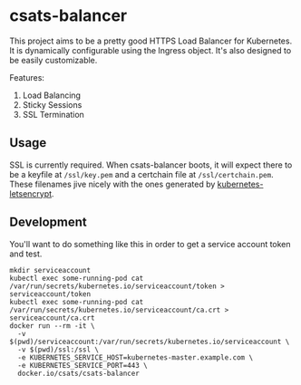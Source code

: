 # csats-balancer

This project aims to be a pretty good HTTPS Load Balancer for Kubernetes. It is dynamically configurable using the
Ingress object. It's also designed to be easily customizable.

Features:

1. Load Balancing
2. Sticky Sessions
3. SSL Termination

## Usage

SSL is currently required. When csats-balancer boots, it will expect there to be a keyfile at `/ssl/key.pem` and a
certchain file at `/ssl/certchain.pem`. These filenames jive nicely with the ones generated by
[kubernetes-letsencrypt](https://github.com/iameli/kubernetes-letsencrypt).

## Development

You'll want to do something like this in order to get a service account token and test.

```
mkdir serviceaccount
kubectl exec some-running-pod cat /var/run/secrets/kubernetes.io/serviceaccount/token > serviceaccount/token
kubectl exec some-running-pod cat /var/run/secrets/kubernetes.io/serviceaccount/ca.crt > serviceaccount/ca.crt
docker run --rm -it \
  -v $(pwd)/serviceaccount:/var/run/secrets/kubernetes.io/serviceaccount \
  -v $(pwd)/ssl:/ssl \
  -e KUBERNETES_SERVICE_HOST=kubernetes-master.example.com \
  -e KUBERNETES_SERVICE_PORT=443 \
  docker.io/csats/csats-balancer
```
